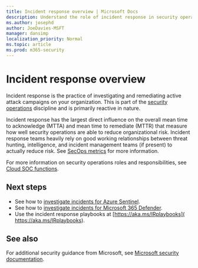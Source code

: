 ```yaml
---
title: Incident response overview | Microsoft Docs
description: Understand the role of incident response in security operations.
ms.author: josephd
author: JoeDavies-MSFT
manager: dansimp
localization_priority: Normal
ms.topic: article
ms.prod: m365-security
---
```


# Incident response overview

Incident response is the practice of investigating and remediating active attack campaigns on your organization. This is part of the [security operations](/azure/cloud-adoption-framework/secure/security-operations) discipline and is primarily reactive in nature.
 
Incident response has the largest direct influence on the overall mean time to acknowledge (MTTA) and mean time to remediate (MTTR) that measure how well security operations are able to reduce organizational risk. Incident response teams heavily rely on good working relationships between threat hunting, intelligence, and incident management teams (if present) to actually reduce risk. See [SecOps metrics](/azure/cloud-adoption-framework/secure/security-operations#secops-metrics) for more information.
 
For more information on security operations roles and responsibilities, see [Cloud SOC functions](/azure/cloud-adoption-framework/organize/cloud-security-operations-center).
 
## Next steps

- See how to [investigate incidents for Azure Sentinel](/azure/sentinel/tutorial-investigate-cases_).
- See how to [investigate incidents for Microsoft 365 Defender](/microsoft-365/security/defender/incidents-overview).
- Use the incident response playbooks at [https://aka.ms/IRplaybooks]( https://aka.ms/IRplaybooks).

## See also

For additional security guidance from Microsoft, see [Microsoft security documentation](https://docs.microsoft.com/security/).